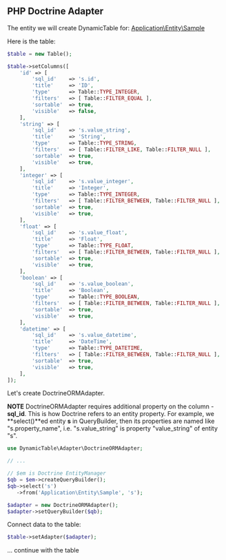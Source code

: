 PHP Doctrine Adapter
--------------------

The entity we will create DynamicTable for: [Application\Entity\Sample](https://github.com/basarevych/dynamic-table/blob/demo-zf2/module/Application/src/Application/Entity/Sample.php)

Here is the table:

```php
$table = new Table();

$table->setColumns([
    'id' => [
        'sql_id'    => 's.id',
        'title'     => 'ID',
        'type'      => Table::TYPE_INTEGER,
        'filters'   => [ Table::FILTER_EQUAL ],
        'sortable'  => true,
        'visible'   => false,
    ],
    'string' => [
        'sql_id'    => 's.value_string',
        'title'     => 'String',
        'type'      => Table::TYPE_STRING,
        'filters'   => [ Table::FILTER_LIKE, Table::FILTER_NULL ],
        'sortable'  => true,
        'visible'   => true,
    ],
    'integer' => [
        'sql_id'    => 's.value_integer',
        'title'     => 'Integer',
        'type'      => Table::TYPE_INTEGER,
        'filters'   => [ Table::FILTER_BETWEEN, Table::FILTER_NULL ],
        'sortable'  => true,
        'visible'   => true,
    ],
    'float' => [
        'sql_id'    => 's.value_float',
        'title'     => 'Float',
        'type'      => Table::TYPE_FLOAT,
        'filters'   => [ Table::FILTER_BETWEEN, Table::FILTER_NULL ],
        'sortable'  => true,
        'visible'   => true,
    ],
    'boolean' => [
        'sql_id'    => 's.value_boolean',
        'title'     => 'Boolean',
        'type'      => Table::TYPE_BOOLEAN,
        'filters'   => [ Table::FILTER_BETWEEN, Table::FILTER_NULL ],
        'sortable'  => true,
        'visible'   => true,
    ],
    'datetime' => [
        'sql_id'    => 's.value_datetime',
        'title'     => 'DateTime',
        'type'      => Table::TYPE_DATETIME,
        'filters'   => [ Table::FILTER_BETWEEN, Table::FILTER_NULL ],
        'sortable'  => true,
        'visible'   => true,
    ],
]);
```

Let's create DoctrineORMAdapter.

**NOTE** DoctrineORMAdapter requires additional property on the column - **sql_id**. This is how Doctrine refers to an entity property. For example, we **select()**ed entity **s** in QueryBuilder, then its properties are named like "s.property_name", i.e. "s.value_string" is property "value_string" of entity "s".

```php
use DynamicTable\Adapter\DoctrineORMAdapter;

// ...

// $em is Doctrine EntityManager
$qb = $em->createQueryBuilder();
$qb->select('s')
   ->from('Application\Entity\Sample', 's');

$adapter = new DoctrineORMAdapter();
$adapter->setQueryBuilder($qb);
```

Connect data to the table:

```php
$table->setAdapter($adapter);
```

... continue with the table
